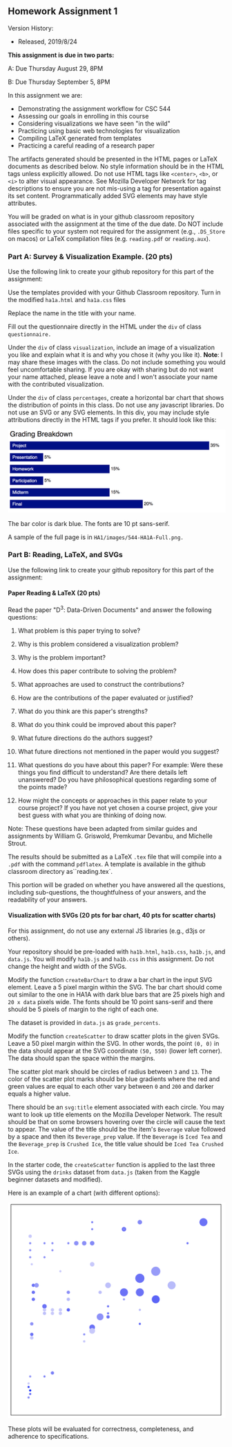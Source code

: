 ## Homework Assignment 1

Version History: 

- Released, 2019/8/24

**This assignment is due in two parts:**

A: Due Thursday August 29, 8PM

B: Due Thursday September 5, 8PM 


In this assignment we are:

- Demonstrating the assignment workflow for CSC 544
- Assessing our goals in enrolling in this course
- Considering visualizations we have seen "in the wild"
- Practicing using basic web technologies for visualization
- Compiling LaTeX generated from templates
- Practicing a careful reading of a research paper

The artifacts generated should be presented in the HTML pages or LaTeX
documents as described below. No style information should be in the HTML tags
unless explicitly allowed. Do not use HTML tags like `<center>`, `<b>`, or
`<i>` to alter visual appearance. See Mozilla Developer Network for tag
descriptions to ensure you are not mis-using a tag for presentation against
its set content. Programmatically added SVG elements may have style
attributes.

You will be graded on what is in your github classroom repository associated
with the assignment at the time of the due date. Do NOT include files specific
to your system not required for the assignment (e.g., `.DS_Store` on macos) or
LaTeX compilation files (e.g. `reading.pdf` or `reading.aux`).


### Part A: Survey & Visualization Example. (20 pts) 

Use the following link to create your github repository for this part of the
assignment: []()

Use the templates provided with your Github Classroom repository. Turn in the
modified `ha1a.html` and `ha1a.css` files

Replace the name in the title with your name.

Fill out the questionnaire directly in the HTML under the `div` of class
`questionnaire.` 

Under the `div` of class `visualization`, include an image of a visualization
you like and explain what it is and why you chose it (why you like it).
**Note**: I may share these images with the class. Do not include something
you would feel uncomfortable sharing. If you are okay with sharing but do not
want your name attached, please leave a note and I won't associate your name
with the contributed visualization. 

Under the `div` of class `percentages`, create a horizontal bar chart that
shows the distribution of points in this class. Do not use any javascript
libraries. Do not use an SVG or any SVG elements. In this div, you may include
style attributions directly in the HTML tags if you prefer. It should look
like this:

![](HA1/images/544-HA1A-Bars.png)

The bar color is dark blue. The fonts are 10 pt sans-serif. 

A sample of the full page is in `HA1/images/544-HA1A-Full.png.`


### Part B: Reading, LaTeX, and SVGs 

Use the following link to create your github repository for this part of the
assignment: []()

#### Paper Reading & LaTeX (20 pts)

Read the paper "D<sup>3</sup>: Data-Driven Documents" and answer the following
questions:


1. What problem is this paper trying to solve?

2. Why is this problem considered a visualization problem?

3. Why is the problem important?

4. How does this paper contribute to solving the problem? 

5. What approaches are used to construct the contributions?

6. How are the contributions of the paper evaluated or justified? 

7. What do you think are this paper's strengths? 

8. What do you think could be improved about this paper?

9. What future directions do the authors suggest? 

10. What future directions not mentioned in the paper would you suggest?

11. What questions do you have about this paper? For example: Were these things
   you find difficult to understand? Are there details left unanswered? Do you
have philosophical questions regarding some of the points made?

12. How might the concepts or approaches in this paper relate to your course
   project? If you have not yet chosen a course project, give your best guess
with what you are thinking of doing now.

Note: These questions have been adapted from similar guides and assignments by
William G. Griswold, Premkumar Devanbu, and Michelle Strout.

The results should be submitted as a LaTeX `.tex` file that will compile into
a `.pdf` with the command `pdflatex`. A template is available in the github
classroom directory as``reading.tex`.

This portion will be graded on whether you have answered all the questions,
including sub-questions, the thoughtfulness of your answers, and the
readability of your answers.


#### Visualization with SVGs (20 pts for bar chart, 40 pts for scatter charts)

For this assignment, do not use any external JS libraries (e.g., d3js or
others). 

Your repository should be pre-loaded with `ha1b.html`, `ha1b.css`, `ha1b.js`,
and `data.js`.  You will modify `ha1b.js` and `ha1b.css` in this assignment.
Do not change the height and width of the SVGs. 

Modify the function `createBarChart` to draw a bar chart in the input SVG
element. Leave a 5 pixel margin within the SVG. The bar chart should come out
similar to the one in HA1A with dark blue bars that are 25 pixels high and
`20 x data` pixels wide. The fonts should be 10 point sans-serif and there
should be 5 pixels of margin to the right of each one.

The dataset is provided in `data.js` as `grade_percents`.

Modify the function `createScatter` to draw scatter plots in the given SVGs.
Leave a 50 pixel margin within the SVG. In other words, the point `(0, 0)` in
the data should appear at the SVG coordinate `(50, 550)` (lower left corner).
The data should span the space within the margins.

The scatter plot mark should be circles of radius between `3` and `13`. The
color of the scatter plot marks should be blue gradients where the red and
green values are equal to each other vary between `0` and `200` and darker
equals a higher value. 

There should be an `svg:title` element associated with each circle. You may
want to look up title elements on the Mozilla Developer Network. The result
should be that on some browsers hovering over the circle will cause the text
to appear. The value of the title should be the item's `Beverage` value
followed by a space and then its `Beverage_prep` value. If the `Beverage` is
`Iced Tea` and the `Beverage_prep` is `Crushed Ice`, the title value should be
`Iced Tea Crushed Ice`.

In the starter code, the `createScatter` function is applied to the last three
SVGs using the `drinks` dataset from `data.js` (taken from the Kaggle beginner
datasets and modified).

Here is an example of a chart (with different options):

![](HA1/images/544-HA1B-Scatter.png)


These plots will be evaluated for correctness, completeness, and adherence to
specifications.


